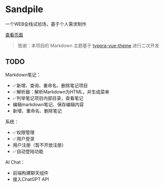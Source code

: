 # Sandpile

一个WEB全栈试验场，基于个人需求制作

[查看页面](http://sandpile.shop/)

> 致谢：本项目的 Markdown 主题基于 [typora-vue-theme](https://github.com/blinkfox/typora-vue-theme) 进行二次开发

## TODO

Markdown笔记：

- ✅新增、查询、重命名、删除笔记项目
- ✅解析器：解析Markdown为HTML，并生成菜单
- ✅列举笔记项目内部目录，查看笔记
- 编辑markdown笔记、保存编辑内容
- 新增、重命名、删除笔记



系统：

- ✅权限管理
- ✅用户登录
- 用户注册（暂不开放注册）
- ✅自动登陆功能



AI Chat：

- 前端构建聊天组件
- 接入ChatGPT API